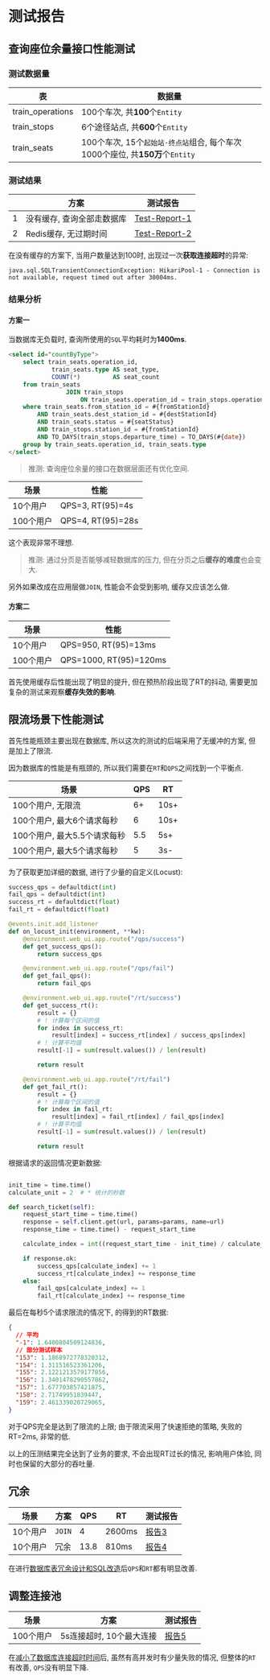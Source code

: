 # 测试报告

## 查询座位余量接口性能测试

### 测试数据量

| 表               | 数据量                                                                        |
| ---------------- | ----------------------------------------------------------------------------- |
| train_operations | 100个车次, 共**100**个`Entity`                                                |
| train_stops      | 6个途径站点, 共**600**个`Entity`                                              |
| train_seats      | 100个车次, 15个`起始站-终点站`组合, 每个车次1000个座位, 共**150万**个`Entity` |

### 测试结果

|     | 方案                       | 测试报告                                                                           |
| --- | -------------------------- | ---------------------------------------------------------------------------------- |
| 1   | 没有缓存, 查询全部走数据库 | [Test-Report-1](https://dl.axlis.cn/note/Project/Ticket-System/Test-Report-1.html) |
| 2   | Redis缓存, 无过期时间      | [Test-Report-2](https://dl.axlis.cn/note/Project/Ticket-System/Test-Report-2.html) |

在没有缓存的方案下, 当用户数量达到100时, 出现过一次**获取连接超时**的异常:

```log
java.sql.SQLTransientConnectionException: HikariPool-1 - Connection is not available, request timed out after 30004ms.
```

### 结果分析

#### 方案一

当数据库无负载时, 查询所使用的`SQL`平均耗时为**1400ms**.

```sql
<select id="countByType">
    select train_seats.operation_id,
            train_seats.type AS seat_type,
            COUNT(*)         AS seat_count
    from train_seats
                JOIN train_stops
                    ON train_seats.operation_id = train_stops.operation_id
    where train_seats.from_station_id = #{fromStationId}
        AND train_seats.dest_station_id = #{destStationId}
        AND train_seats.status = #{seatStatus}
        AND train_stops.station_id = #{fromStationId}
        AND TO_DAYS(train_stops.departure_time) = TO_DAYS(#{date})
    group by train_seats.operation_id, train_seats.type
</select>
```

> 推测: 查询座位余量的接口在数据层面还有优化空间.

| 场景      | 性能              |
| --------- | ----------------- |
| 10个用户  | QPS=3, RT(95)=4s  |
| 100个用户 | QPS=4, RT(95)=28s |

这个表现非常不理想.

> 推测: 通过分页是否能够减轻数据库的压力, 但在分页之后**缓存的难度**也会变大.

另外如果改成在应用层做`JOIN`, 性能会不会受到影响, 缓存又应该怎么做.

#### 方案二

| 场景      | 性能                   |
| --------- | ---------------------- |
| 10个用户  | QPS=950, RT(95)=13ms   |
| 100个用户 | QPS=1000, RT(95)=120ms |

首先使用缓存后性能出现了明显的提升, 但在预热阶段出现了RT的抖动, 需要更加复杂的测试来观察**缓存失效的影响**.

## 限流场景下性能测试

首先性能瓶颈主要出现在数据库, 所以这次的测试的后端采用了无缓冲的方案, 但是加上了限流.

因为数据库的性能是有瓶颈的, 所以我们需要在`RT`和`QPS`之间找到一个平衡点.

| 场景                         | QPS | RT   |
| ---------------------------- | --- | ---- |
| 100个用户, 无限流            | 6+  | 10s+ |
| 100个用户, 最大6个请求每秒   | 6   | 10s+ |
| 100个用户, 最大5.5个请求每秒 | 5.5 | 5s+  |
| 100个用户, 最大5个请求每秒   | 5   | 3s-  |

为了获取更加详细的数据, 进行了少量的自定义(Locust):

```py
success_qps = defaultdict(int)
fail_qps = defaultdict(int)
success_rt = defaultdict(float)
fail_rt = defaultdict(float)

@events.init.add_listener
def on_locust_init(environment, **kw):
    @environment.web_ui.app.route("/qps/success")
    def get_success_qps():
        return success_qps

    @environment.web_ui.app.route("/qps/fail")
    def get_fail_qps():
        return fail_qps

    @environment.web_ui.app.route("/rt/success")
    def get_success_rt():
        result = {}
        # ! 计算每个区间的值
        for index in success_rt:
            result[index] = success_rt[index] / success_qps[index]
        # ! 计算平均值
        result[-1] = sum(result.values()) / len(result)

        return result

    @environment.web_ui.app.route("/rt/fail")
    def get_fail_rt():
        result = {}
        # ! 计算每个区间的值
        for index in fail_rt:
            result[index] = fail_rt[index] / fail_qps[index]
        # ! 计算平均值
        result[-1] = sum(result.values()) / len(result)

        return result
```

根据请求的返回情况更新数据:

```py

init_time = time.time()
calculate_unit = 2  # * 统计的秒数

def search_ticket(self):
    request_start_time = time.time()
    response = self.client.get(url, params=params, name=url)
    response_time = time.time() - request_start_time

    calculate_index = int((request_start_time - init_time) / calculate_unit)

    if response.ok:
        success_qps[calculate_index] += 1
        success_rt[calculate_index] += response_time
    else:
        fail_qps[calculate_index] += 1
        fail_rt[calculate_index] += response_time
```

最后在每秒5个请求限流的情况下, 的得到的RT数据:

```json
{
  // 平均
  "-1": 1.6400804509124836,
  // 部分测试样本
  "153": 1.1868972778320312,
  "154": 1.311516523361206,
  "155": 2.1221213579177856,
  "156": 1.3401478290557862,
  "157": 1.677703857421875,
  "158": 2.71749951839447,
  "159": 2.461339020729065,
}
```

对于QPS完全是达到了限流的上限; 由于限流采用了快速拒绝的策略, 失败的RT=2ms, 非常的低.

以上的压测结果完全达到了业务的要求, 不会出现RT过长的情况, 影响用户体验, 同时也保留的大部分的吞吐量.

## 冗余

| 场景     | 方案   | QPS  | RT     | 测试报告                                                                   |
| -------- | ------ | ---- | ------ | -------------------------------------------------------------------------- |
| 10个用户 | `JOIN` | 4    | 2600ms | [报告3](https://dl.axlis.cn/note/Project/Ticket-System/Test-Report-3.html) |
| 10个用户 | 冗余   | 13.8 | 810ms  | [报告4](https://dl.axlis.cn/note/Project/Ticket-System/Test-Report-4.html) |

在进行[数据库表冗余设计和SQL改造](./Devlopment.md#冗余)后`QPS`和`RT`都有明显改善.

## 调整连接池

| 场景      | 方案                     | 测试报告                                                                   |
| --------- | ------------------------ | -------------------------------------------------------------------------- |
| 100个用户 | 5s连接超时, 10个最大连接 | [报告5](https://dl.axlis.cn/note/Project/Ticket-System/test-report-5.html) |

在[减小了数据库连接超时时间](./Devlopment.md#调整连接池)后, 虽然有高并发时有少量失败的情况, 但整体的`RT`有改善, `QPS`没有明显下降.
